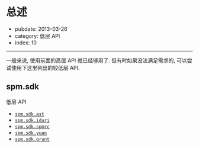 # 总述

- pubdate: 2013-03-26
- category: 低层 API
- index: 10

----------

一般来说, 使用前面的高层 API 就已经够用了. 但有时如果没法满足需求的, 可以尝试使用下这里列出的较低层 API.

## spm.sdk

低层 API

- [`spm.sdk.ast`](https://github.com/spmjs/cmd-util/blob/master/docs/ast.md)
- [`spm.sdk.iduri`](https://github.com/spmjs/cmd-util/blob/master/docs/iduri.md)
- [`spm.sdk.spmrc`](https://github.com/spmjs/spmrc)
- [`spm.sdk.yuan`](./yuan.md)
- [`spm.sdk.grunt`](./grunt.md)